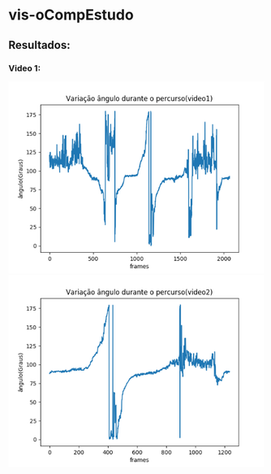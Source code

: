 # vis-oCompEstudo

## Resultados:
### Video 1:
![video1](https://github.com/felipemateus/vis-oCompEstudo/blob/master/trabalhoFinal/varia%C3%A7%C3%A3oVideo1.png)
![video2](https://github.com/felipemateus/vis-oCompEstudo/blob/master/trabalhoFinal/varia%C3%A7%C3%A3oVideo2.png)

